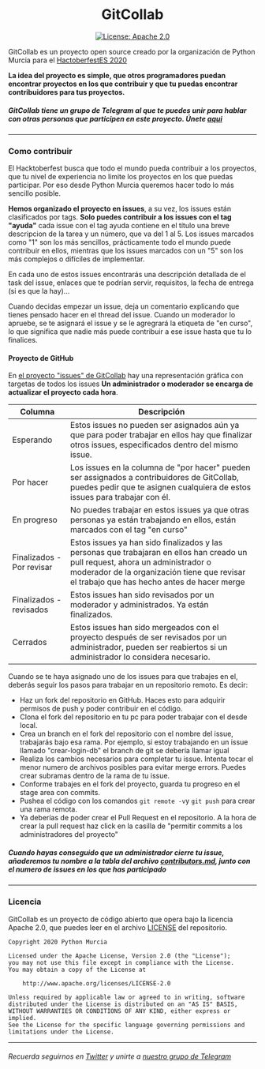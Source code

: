 <h1 align="center">GitCollab</h1>
<p align="center">
  <a href="https://github.com/pythonmurcia/gitcollab/blob/master/LICENSE">
    <img alt="License: Apache 2.0" src="https://img.shields.io/hexpm/l/plug?color=gre&label=LICENSE" target="_blank"/>
  </a>
</p>

GitCollab es un proyecto open source creado por la organización de Python Murcia para el [HactoberfestES 2020](https://hacktoberfest.es.python.org/)

**La idea del proyecto es simple, que otros  programadores puedan encontrar proyectos en los que contribuir y que tu puedas encontrar contribuidores para tus proyectos.**

##### GitCollab tiene un grupo de Telegram al que te puedes unir para hablar con otras personas que participen en este proyecto. Únete [aqui](https://t.me/gitcollab)
---

### Como contribuir
El Hacktoberfest busca que todo el mundo pueda contribuir a los proyectos, que tu nivel de experiencia no limite los proyectos en los que puedas participar. Por eso desde Python Murcia queremos hacer todo lo más sencillo posible.

**Hemos organizado el proyecto en issues**, a su vez, los issues están clasificados por tags. **Solo puedes contribuir a los issues con el tag "ayuda"** cada issue con el tag ayuda contiene en el título una breve descripcion de la tarea y un número, que va del 1 al 5. Los issues marcados como "1" son los más sencillos, prácticamente todo el mundo puede contribuir en ellos, mientras que los issues marcados con un "5" son los más complejos o difíciles de implementar. 

En cada uno de estos issues encontrarás una descripción detallada de el task del issue, enlaces que te podrían servir, requisitos, la fecha de entrega (si es que la hay)...

Cuando decidas empezar un issue, deja un comentario explicando que tienes pensado hacer en el thread del issue. Cuando un moderador lo apruebe, se te asignará el issue y se le agregrará la etiqueta de "en curso", lo que significa que nadie más puede contribuir a ese issue hasta que tu lo finalices.

#### Proyecto de GitHub
En [el proyecto "issues" de GitCollab](https://github.com/pythonmurcia/gitcollab/projects/1) hay una representación gráfica con targetas de todos los issues **Un administrador o moderador se encarga de actualizar el proyecto cada hora**.

| Columna   | Descripción                                                                                                                                       |
|-----------|---------------------------------------------------------------------------------------------------------------------------------------------------|
| Esperando | Estos issues no pueden ser asignados aún ya que para poder trabajar en ellos hay que finalizar otros issues, especificados dentro del mismo issue.|
| Por hacer | Los issues en la columna  de "por hacer" pueden ser assignados a contribuidores de GitCollab, puedes pedir que te asignen cualquiera de estos issues para trabajar con él. |                                                               
| En progreso |No puedes trabajar en estos issues ya que otras personas ya están trabajando en ellos, están marcados con el tag "en curso"                      |
| Finalizados - Por revisar | Estos issues ya han sido finalizados y las personas que trabajaran en ellos han creado un pull request, ahora un administrador o moderador de la organización tiene que revisar el trabajo que has hecho antes de hacer merge |
| Finalizados - revisados | Estos issues han sido revisados por un moderador y administrados. Ya están finalizados. |
| Cerrados | Estos issues han sido mergeados con el proyecto después de ser revisados por un administrador, pueden ser reabiertos si un administrador lo considera necesario. |

Cuando se te haya asignado uno de los issues para que trabajes en el, deberás seguir los pasos para trabajar en un repositorio remoto. Es decir:
* Haz un fork del repositorio en GitHub. Haces esto para adquirir permisos de push y poder contribuir en el código.
* Clona el fork del repositorio en tu pc para poder trabajar con el desde local. 
* Crea un branch en el fork del repositorio con el nombre del issue, trabajarás bajo esa rama. Por ejemplo, si estoy trabajando en un issue llamado "crear-login-db" el branch de git se debería llamar igual
* Realiza los cambios necesarios para completar tu issue. Intenta tocar el menor numero de archivos posibles para evitar merge errors. Puedes crear subramas dentro de la rama de tu issue. 
* Conforme trabajes en el fork del proyecto, guarda tu progreso en el stage area con commits. 
* Pushea el código con los comandos `git remote -v`y `git push` para crear una rama remota.
* Ya deberías de poder crear el Pull Request en el repositorio. A la hora de crear la pull  request haz click en la casilla de "permitir commits a los administradores del proyecto"

##### Cuando hayas conseguido que un administrador cierre tu issue, añaderemos tu nombre a la tabla del archivo [contributors.md](https://github.com/pythonmurcia/gitcollab/blob/master/colaborators.md), junto con el numero de issues en los que has participado

---
### Licencia

GitCollab es un proyecto de código abierto que opera bajo la licencia Apache 2.0, que puedes leer en el archivo [LICENSE](https://github.com/pythonmurcia/gitcollab/blob/master/LICENSE) del repositorio.
```
Copyright 2020 Python Murcia

Licensed under the Apache License, Version 2.0 (the "License");
you may not use this file except in compliance with the License.
You may obtain a copy of the License at

    http://www.apache.org/licenses/LICENSE-2.0

Unless required by applicable law or agreed to in writing, software
distributed under the License is distributed on an "AS IS" BASIS,
WITHOUT WARRANTIES OR CONDITIONS OF ANY KIND, either express or implied.
See the License for the specific language governing permissions and
limitations under the License.
```
---

###### Recuerda seguirnos en [Twitter](https://twitter.com/pythonmurcia) y unirte a [nuestro grupo de Telegram](https://t.me/pythonmurcia)
